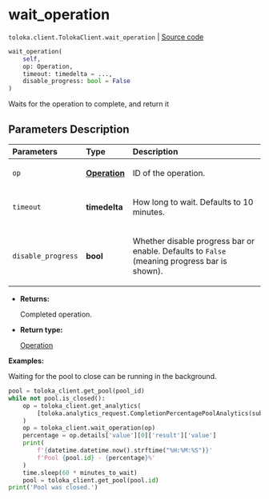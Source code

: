 # wait_operation
`toloka.client.TolokaClient.wait_operation` | [Source code](https://github.com/Toloka/toloka-kit/blob/v1.1.3/src/client/__init__.py#L2735)

```python
wait_operation(
    self,
    op: Operation,
    timeout: timedelta = ...,
    disable_progress: bool = False
)
```

Waits for the operation to complete, and return it

## Parameters Description

| Parameters | Type | Description |
| :----------| :----| :-----------|
`op`|**[Operation](toloka.client.operations.Operation.md)**|<p>ID of the operation.</p>
`timeout`|**timedelta**|<p>How long to wait. Defaults to 10 minutes.</p>
`disable_progress`|**bool**|<p>Whether disable progress bar or enable. Defaults to `False` (meaning progress bar is shown).</p>

* **Returns:**

  Completed operation.

* **Return type:**

  [Operation](toloka.client.operations.Operation.md)

**Examples:**

Waiting for the pool to close can be running in the background.

```python
pool = toloka_client.get_pool(pool_id)
while not pool.is_closed():
    op = toloka_client.get_analytics(
        [toloka.analytics_request.CompletionPercentagePoolAnalytics(subject_id=pool.id)]
    )
    op = toloka_client.wait_operation(op)
    percentage = op.details['value'][0]['result']['value']
    print(
        f'{datetime.datetime.now().strftime("%H:%M:%S")}'
        f'Pool {pool.id} - {percentage}%'
    )
    time.sleep(60 * minutes_to_wait)
    pool = toloka_client.get_pool(pool.id)
print('Pool was closed.')
```
